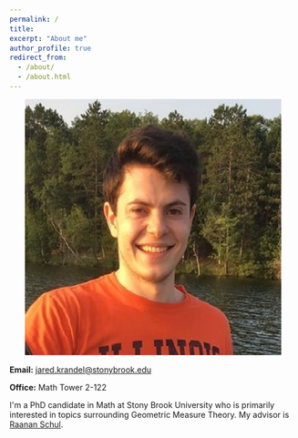 ```yaml
---
permalink: /
title: 
excerpt: "About me"
author_profile: true
redirect_from: 
  - /about/
  - /about.html
---
```


<p align="center">
  <img src="/images/personalpic.jpg" width="450" height="450" />
</p>

**Email:** jared.krandel@stonybrook.edu

**Office:** Math Tower 2-122

I'm a PhD candidate in Math at Stony Brook University who is primarily interested in topics surrounding Geometric Measure Theory. My advisor is [Raanan Schul](http://www.math.stonybrook.edu/~schul/).
